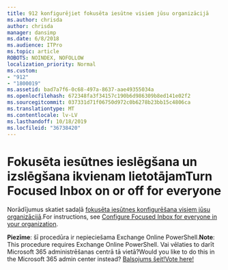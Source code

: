 ```yaml
---
title: 912 konfigurējiet fokusēta iesūtne visiem jūsu organizācijā
ms.author: chrisda
author: chrisda
manager: dansimp
ms.date: 6/8/2018
ms.audience: ITPro
ms.topic: article
ROBOTS: NOINDEX, NOFOLLOW
localization_priority: Normal
ms.custom:
- "912"
- "1800019"
ms.assetid: bad7a7f6-0c68-497a-8637-aae49355034a
ms.openlocfilehash: 672348fa3f34157c190b6d986309b8ed141e02f2
ms.sourcegitcommit: 037331d71f06750d972c0b6278b23bb15c4806ca
ms.translationtype: MT
ms.contentlocale: lv-LV
ms.lasthandoff: 10/18/2019
ms.locfileid: "36738420"
---
```

# <a name="turn-focused-inbox-on-or-off-for-everyone"></a><span data-ttu-id="458bd-102">Fokusēta iesūtnes ieslēgšana un izslēgšana ikvienam lietotājam</span><span class="sxs-lookup"><span data-stu-id="458bd-102">Turn Focused Inbox on or off for everyone</span></span>

<span data-ttu-id="458bd-103">Norādījumus skatiet sadaļā [fokusēta iesūtnes konfigurēšana visiem jūsu organizācijā](https://docs.microsoft.com/office365/admin/setup/configure-focused-inbox).</span><span class="sxs-lookup"><span data-stu-id="458bd-103">For instructions, see [Configure Focused Inbox for everyone in your organization](https://docs.microsoft.com/office365/admin/setup/configure-focused-inbox).</span></span>

<span data-ttu-id="458bd-104">**Piezīme**: šī procedūra ir nepieciešama Exchange Online PowerShell.</span><span class="sxs-lookup"><span data-stu-id="458bd-104">**Note**: This procedure requires Exchange Online PowerShell.</span></span> <span data-ttu-id="458bd-105">Vai vēlaties to darīt Microsoft 365 administrēšanas centrā tā vietā?</span><span class="sxs-lookup"><span data-stu-id="458bd-105">Would you like to do this in the Microsoft 365 admin center instead?</span></span> [<span data-ttu-id="458bd-106">Balsojums šeit!</span><span class="sxs-lookup"><span data-stu-id="458bd-106">Vote here!</span></span>](https://go.microsoft.com/fwlink/p/?linkid=862489)
